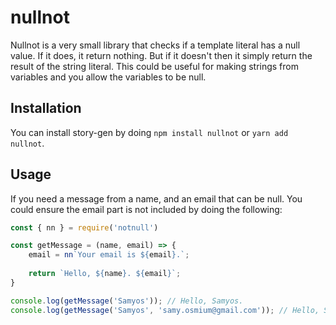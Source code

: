 # nullnot

Nullnot is a very small library that checks if a template literal has a null value. If it does, it return nothing. But if it doesn't then it simply return the result of the string literal.
This could be useful for making strings from variables and you allow the variables to be null.

## Installation

You can install story-gen by doing `npm install nullnot` or `yarn add nullnot`.

## Usage

If you need a message from a name, and an email that can be null. You could ensure the email part is not included by doing the following:

```javascript
const { nn } = require('notnull')

const getMessage = (name, email) => {
    email = nn`Your email is ${email}.`;
    
    return `Hello, ${name}. ${email}`;
}

console.log(getMessage('Samyos')); // Hello, Samyos.
console.log(getMessage('Samyos', 'samy.osmium@gmail.com')); // Hello, Samyos. Your email is samy.osmium@gmail.com
```

